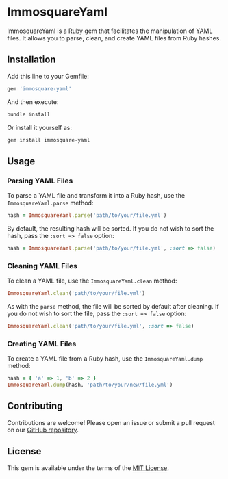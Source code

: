 # ImmosquareYaml

ImmosquareYaml is a Ruby gem that facilitates the manipulation of YAML files. It allows you to parse, clean, and create YAML files from Ruby hashes.

## Installation

Add this line to your Gemfile:

```ruby
gem 'immosquare-yaml'
```

And then execute:

```sh
bundle install
```

Or install it yourself as:

```sh
gem install immosquare-yaml
```

## Usage

### Parsing YAML Files

To parse a YAML file and transform it into a Ruby hash, use the `ImmosquareYaml.parse` method:

```ruby
hash = ImmosquareYaml.parse('path/to/your/file.yml')
```

By default, the resulting hash will be sorted. If you do not wish to sort the hash, pass the `:sort => false` option:

```ruby
hash = ImmosquareYaml.parse('path/to/your/file.yml', :sort => false)
```

### Cleaning YAML Files

To clean a YAML file, use the `ImmosquareYaml.clean` method:

```ruby
ImmosquareYaml.clean('path/to/your/file.yml')
```

As with the `parse` method, the file will be sorted by default after cleaning. If you do not wish to sort the file, pass the `:sort => false` option:

```ruby
ImmosquareYaml.clean('path/to/your/file.yml', :sort => false)
```

### Creating YAML Files

To create a YAML file from a Ruby hash, use the `ImmosquareYaml.dump` method:

```ruby
hash = { 'a' => 1, 'b' => 2 }
ImmosquareYaml.dump(hash, 'path/to/your/new/file.yml')
```

## Contributing

Contributions are welcome! Please open an issue or submit a pull request on our [GitHub repository](https://github.com/IMMOSQUARE/immosquare-yaml).

## License

This gem is available under the terms of the [MIT License](https://opensource.org/licenses/MIT).
